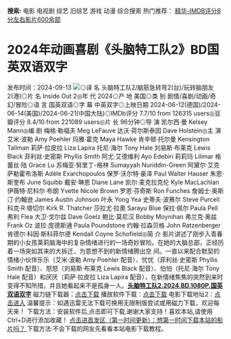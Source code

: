**搜索:** 电影 电视剧 综艺 旧综艺 游戏 动漫 综合搜索 热门推荐： [精华-IMDB评分8分左右影片600余部](https://www.dytt8.com/html/gndy/jddy/20160320/50510.html)
# 2024年动画喜剧《头脑特工队2》BD国英双语双字
发布时间：2024-09-13 
![](https://img9.doubanio.com/view/photo/l_ratio_poster/public/p2907600518.jpg)◎译 名 头脑特工队2/脑筋急转弯2(台)/玩转脑朋友2(港)◎片 名 Inside Out 2◎年 代 2024◎产 地 美国◎类 别 剧情/喜剧/动画/奇幻/冒险◎语 言 国英双语◎字 幕 中英双字◎上映日期 2024-06-12(德国)/2024-06-14(美国)/2024-06-21(中国大陆)◎IMDb评分 7.7/10 from 126315 users◎豆瓣评分 8.4/10 from 221089 users◎片 长 96分钟◎导 演 凯尔西·曼 Kelsey Mann◎编 剧 梅格·勒福夫 Meg LeFauve 达沃·荷尔斯泰因 Dave Holstein◎主 演 艾米·波勒 Amy Poehler 玛雅·霍克 Maya Hawke 肯辛顿·托尔曼 Kensington Tallman 莉萨·拉皮拉 Liza Lapira 托尼·海尔 Tony Hale 刘易斯·布莱克 Lewis Black 菲利丝·史密斯 Phyllis Smith 阿尤·艾德维利 Ayo Edebiri 莉莉玛 Lilimar 格蕾丝·陆 Grace Lu 苏梅亚·努里丁-格林 Sumayyah Nuriddin-Green 阿黛尔·艾克萨勒霍布洛斯 Adèle Exarchopoulos 保罗·沃尔特·豪泽 Paul Walter Hauser 朱恩·斯奎布 June Squibb 戴安·琳恩 Diane Lane 凯尔·麦克拉克伦 Kyle MacLachlan 伊薇特·尼科尔·布朗 Yvette Nicole Brown 罗恩·芬奇斯 Ron Funches 詹姆士·奥斯汀·约翰逊 James Austin Johnson 叶永 Yong Yea 史蒂夫·波赛尔 Steve Purcell 科克·R·塔切尔 Kirk R. Thatcher 莎拉尤·拉奧 Sarayu Blue 保拉·佩尔 Paula Pell 弗利 Flea 大卫·戈尔兹 Dave Goelz 鲍比·莫尼汉 Bobby Moynihan 弗兰克·奥兹 Frank Oz 波拉·庞德斯通 Paula Poundstone 约翰·拉森贝格 John Ratzenberger 肯德尔·科因·斯科菲尔德 Kendall Coyne Schofield◎简 介 影片讲述了刚步入青春期的小女孩莱莉脑海中的复杂情绪进行的一场奇妙冒险。在她的大脑总部，正经历着一场突如其来的大拆迁，为意想不到的新情绪腾出空 间。一直以来配合默契的情绪小伙伴乐乐（艾米·波勒 Amy Poehler 配音）、忧忧（菲利丝·史密斯 Phyllis Smith 配音）、怒怒（刘易斯·布莱克 Lewis Black 配音）、怕怕（托尼·海尔 Tony Hale 配音）和厌厌（莉萨·拉皮拉 Liza Lapira 配音），在新情绪焦焦的突然到来时变得不知所措，并且她看起来不是孤身一人。[**头脑特工队2.2024.BD.1080P.国英双语双字**](magnet:?xt=urn:btih:37ebbe4423bd0b31dff141ab3303540f499bd430&dn=%e9%98%b3%e5%85%89%e7%94%b5%e5%bd%b1dygod.org.%e5%a4%b4%e8%84%91%e7%89%b9%e5%b7%a5%e9%98%9f2.2024.BD.1080P.%e5%9b%bd%e8%8b%b1%e5%8f%8c%e8%af%ad%e5%8f%8c%e5%ad%97.mkv&tr=udp%3a%2f%2ftracker.opentrackr.org%3a1337%2fannounce&tr=udp%3a%2f%2fexodus.desync.com%3a6969%2fannounce) 磁力链下载器：[点击下载](https://dygod.org/js/bt.htm "qBittorrent") 播放软件下载：[点击下载](https://dygod.org/js/player.htm "PotPlayer") 电影下载地址2：[点击进入](https://dygod.org/ "阳光电影") 温馨提示：如遇迅雷无法下载可换用无限制版尝试或用磁力下载，欢迎每天来！  下载方法：安装软件后,点击即可下载,谢谢大家支持！喜欢本站,请使用Ctrl+D进行添加收藏！ [点击进首发区（第一时间更新）：想第一时间下载本站的影片吗？ ](https://www.ygdy8.net/)下载方法:不会下载的网友先看看本站电影下载教程。